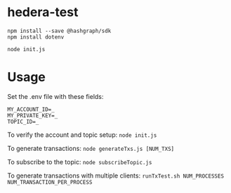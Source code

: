 # hedera-test

```
npm install --save @hashgraph/sdk
npm install dotenv

node init.js
```

# Usage

Set the .env file with these fields:
```
MY_ACCOUNT_ID=_
MY_PRIVATE_KEY=_
TOPIC_ID=_
```

To verify the account and topic setup:
`node init.js`

To generate transactions:
`node generateTxs.js [NUM_TXS]`

To subscribe to the topic:
`node subscribeTopic.js`

To generate transactions with multiple clients:
`runTxTest.sh NUM_PROCESSES NUM_TRANSACTION_PER_PROCESS`